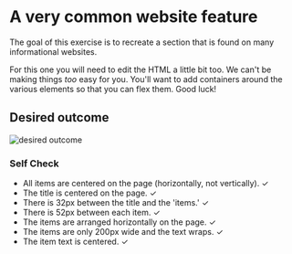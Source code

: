 # A very common website feature

The goal of this exercise is to recreate a section that is found on many informational websites.

For this one you will need to edit the HTML a little bit too. We can't be making things _too_ easy for you. You'll want to add containers around the various elements so that you can flex them. Good luck!

## Desired outcome

![desired outcome](./desired-outcome.png)

### Self Check

- All items are centered on the page (horizontally, not vertically). ✓
- The title is centered on the page. ✓
- There is 32px between the title and the 'items.' ✓
- There is 52px between each item. ✓
- The items are arranged horizontally on the page. ✓
- The items are only 200px wide and the text wraps. ✓
- The item text is centered. ✓
